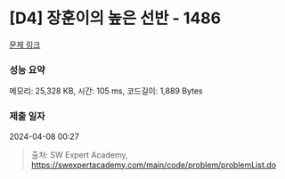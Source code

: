 # [D4] 장훈이의 높은 선반 - 1486 

[문제 링크](https://swexpertacademy.com/main/code/problem/problemDetail.do?contestProbId=AV2b7Yf6ABcBBASw) 

### 성능 요약

메모리: 25,328 KB, 시간: 105 ms, 코드길이: 1,889 Bytes

### 제출 일자

2024-04-08 00:27



> 출처: SW Expert Academy, https://swexpertacademy.com/main/code/problem/problemList.do